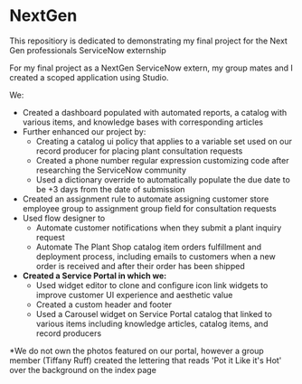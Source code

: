 # NextGen
This repositiory is dedicated to demonstrating my final project for the Next Gen professionals ServiceNow externship
 

For my final project as a NextGen ServiceNow extern, my group mates and I created a scoped application using Studio. 

We:
- Created a dashboard populated with automated reports, a catalog with various items, and knowledge bases with corresponding articles
- Further enhanced our project by:
    -  Creating a catalog ui policy that applies to a variable set used on our record producer for placing plant consultation requests
    - Created a phone number regular expression customizing code after researching the ServiceNow community
    - Used a dictionary override to automatically populate the due date to be +3 days from the date of submission
- Created an assignment rule to automate assigning customer store employee group to assignment group field for consultation requests
- Used flow designer to 
    - Automate customer notifications when they submit a plant inquiry request 
    - Automate The Plant Shop catalog item orders fulfillment and deployment process, including emails to customers when a new order is received and after their order has been shipped
- <strong> Created a Service Portal in which we:</strong> 
    - Used widget editor to clone and configure icon link widgets to improve customer UI experience and aesthetic value
    - Created a custom header and footer 
    - Used a Carousel widget on Service Portal catalog that linked to various items including knowledge articles, catalog items, and record producers


*We do not own the photos featured on our portal, however a group member (Tiffany Ruff) created the lettering that reads 'Pot it Like it's Hot' over the background on the index page
